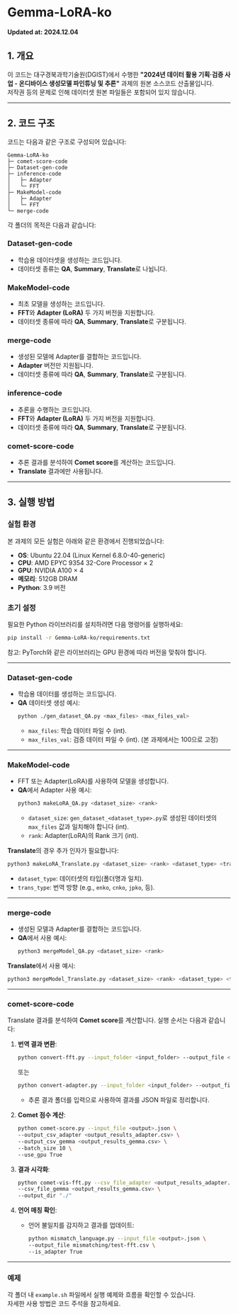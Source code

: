 # Gemma-LoRA-ko

**Updated at: 2024.12.04**

## 1. 개요

이 코드는 대구경북과학기술원(DGIST)에서 수행한 **"2024년 데이터 활용 기획·검증 사업 - 온디바이스 생성모델 파인튜닝 및 추론"** 과제의 원본 소스코드 산출물입니다.  
저작권 등의 문제로 인해 데이터셋 원본 파일들은 포함되어 있지 않습니다.

---

## 2. 코드 구조

코드는 다음과 같은 구조로 구성되어 있습니다:

```
Gemma-LoRA-ko
├─ comet-score-code
├─ Dataset-gen-code
├─ inference-code
│   ├─ Adapter
│   └─ FFT
├─ MakeModel-code
│   ├─ Adapter
│   └─ FFT
└─ merge-code
```

각 폴더의 목적은 다음과 같습니다:

### **Dataset-gen-code**
- 학습용 데이터셋을 생성하는 코드입니다.
- 데이터셋 종류는 **QA**, **Summary**, **Translate**로 나뉩니다.

### **MakeModel-code**
- 최초 모델을 생성하는 코드입니다.
- **FFT**와 **Adapter (LoRA)** 두 가지 버전을 지원합니다.
- 데이터셋 종류에 따라 **QA**, **Summary**, **Translate**로 구분됩니다.

### **merge-code**
- 생성된 모델에 Adapter를 결합하는 코드입니다.
- **Adapter** 버전만 지원됩니다.
- 데이터셋 종류에 따라 **QA**, **Summary**, **Translate**로 구분됩니다.

### **inference-code**
- 추론을 수행하는 코드입니다.
- **FFT**와 **Adapter (LoRA)** 두 가지 버전을 지원합니다.
- 데이터셋 종류에 따라 **QA**, **Summary**, **Translate**로 구분됩니다.

### **comet-score-code**
- 추론 결과를 분석하여 **Comet score**를 계산하는 코드입니다.
- **Translate** 결과에만 사용됩니다.

---

## 3. 실행 방법

### **실험 환경**
본 과제의 모든 실험은 아래와 같은 환경에서 진행되었습니다:
- **OS**: Ubuntu 22.04 (Linux Kernel 6.8.0-40-generic)
- **CPU**: AMD EPYC 9354 32-Core Processor × 2
- **GPU**: NVIDIA A100 × 4
- **메모리**: 512GB DRAM
- **Python**: 3.9 버전

### **초기 설정**
필요한 Python 라이브러리를 설치하려면 다음 명령어를 실행하세요:
```bash
pip install -r Gemma-LoRA-ko/requirements.txt
```
참고: PyTorch와 같은 라이브러리는 GPU 환경에 따라 버전을 맞춰야 합니다.

---

### **Dataset-gen-code**
- 학습용 데이터를 생성하는 코드입니다.
- **QA** 데이터셋 생성 예시:
  ```bash
  python ./gen_dataset_QA.py <max_files> <max_files_val>
  ```
  - `max_files`: 학습 데이터 파일 수 (int).  
  - `max_files_val`: 검증 데이터 파일 수 (int). (본 과제에서는 100으로 고정)

---

### **MakeModel-code**
- FFT 또는 Adapter(LoRA)를 사용하여 모델을 생성합니다.
- **QA**에서 Adapter 사용 예시:
  ```bash
  python3 makeLoRA_QA.py <dataset_size> <rank>
  ```
  - `dataset_size`: `gen_dataset_<dataset_type>.py`로 생성된 데이터셋의 `max_files` 값과 일치해야 합니다 (int).  
  - `rank`: Adapter(LoRA)의 Rank 크기 (int).  

**Translate**의 경우 추가 인자가 필요합니다:
```bash
python3 makeLoRA_Translate.py <dataset_size> <rank> <dataset_type> <trans_type>
```
- `dataset_type`: 데이터셋의 타입(폴더명과 일치).  
- `trans_type`: 번역 방향 (e.g., `enko`, `cnko`, `jpko`, 등).

---

### **merge-code**
- 생성된 모델과 Adapter를 결합하는 코드입니다.
- **QA**에서 사용 예시:
  ```bash
  python3 mergeModel_QA.py <dataset_size> <rank>
  ```
**Translate**에서 사용 예시:
```bash
python3 mergeModel_Translate.py <dataset_size> <rank> <dataset_type> <trans_type>
```

---

### **comet-score-code**
Translate 결과를 분석하여 **Comet score**를 계산합니다. 실행 순서는 다음과 같습니다:

1. **번역 결과 변환**:
   ```bash
   python convert-fft.py --input_folder <input_folder> --output_file <output>.json
   ```
   또는
   ```bash
   python convert-adapter.py --input_folder <input_folder> --output_file <output>.json
   ```
   - 추론 결과 폴더를 입력으로 사용하여 결과를 JSON 파일로 정리합니다.

2. **Comet 점수 계산**:
   ```bash
   python comet-score.py --input_file <output>.json \
   --output_csv_adapter <output_results_adapter.csv> \
   --output_csv_gemma <output_results_gemma.csv> \
   --batch_size 10 \
   --use_gpu True
   ```

3. **결과 시각화**:
   ```bash
   python comet-vis-fft.py --csv_file_adapter <output_results_adapter.csv> \
   --csv_file_gemma <output_results_gemma.csv> \
   --output_dir "./"
   ```

4. **언어 매칭 확인**:
   - 언어 불일치를 감지하고 결과를 업데이트:
     ```bash
     python mismatch_language.py --input_file <output>.json \
     --output_file mismatching/test-fft.csv \
     --is_adapter True
     ```

---

### **예제**
각 폴더 내 `example.sh` 파일에서 실행 예제와 흐름을 확인할 수 있습니다.  
자세한 사용 방법은 코드 주석을 참고하세요.
